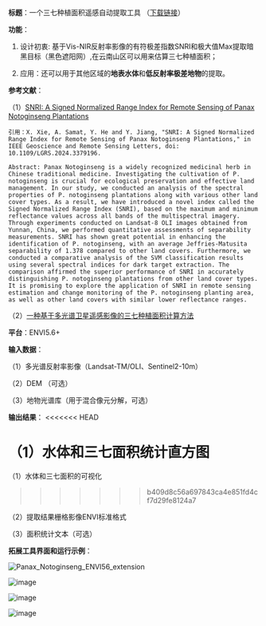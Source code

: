 **标题**：一个三七种植面积遥感自动提取工具 （[下载链接](https://github.com/xiexiangjian/ENVI56_Panax_notoginseng/archive/refs/heads/main.zip)）

**功能**：

 1. 设计初衷: 基于Vis-NIR反射率影像的有符极差指数SNRI和极大值Max提取暗黑目标（黑色遮阳网）,在云南山区可以用来估算三七种植面积；

 2. 应用：还可以用于其他区域的**地表水体**和**低反射率极差地物**的提取。

**参考文献**：

  （1）[SNRI: A Signed Normalized Range Index for Remote Sensing of Panax Notoginseng Plantations](https://ieeexplore.ieee.org/document/10475315/) 

    引用：X. Xie, A. Samat, Y. He and Y. Jiang, "SNRI: A Signed Normalized Range Index for Remote Sensing of Panax Notoginseng Plantations," in IEEE Geoscience and Remote Sensing Letters, doi: 10.1109/LGRS.2024.3379196.

    Abstract: Panax Notoginseng is a widely recognized medicinal herb in Chinese traditional medicine. Investigating the cultivation of P. notoginseng is crucial for ecological preservation and effective land management. In our study, we conducted an analysis of the spectral properties of P. notoginseng plantations along with various other land cover types. As a result, we have introduced a novel index called the Signed Normalized Range Index (SNRI), based on the maximum and minimum reflectance values across all bands of the multispectral imagery. Through experiments conducted on Landsat-8 OLI images obtained from Yunnan, China, we performed quantitative assessments of separability measurements. SNRI has shown great potential in enhancing the identification of P. notoginseng, with an average Jeffries-Matusita separability of 1.378 compared to other land covers. Furthermore, we conducted a comparative analysis of the SVM classification results using several spectral indices for dark target extraction. The comparison affirmed the superior performance of SNRI in accurately distinguishing P. notoginseng plantations from other land cover types. It is promising to explore the application of SNRI in remote sensing estimation and change monitoring of the P. notoginseng planting area, as well as other land covers with similar lower reflectance ranges.
  
  （2）[一种基于多光谱卫星遥感影像的三七种植面积计算方法](https://kns.cnki.net/kcms2/article/abstract?v=smPsKIJgVaD0YzfShAMWFLWV9e-2KWKO9irK9JZdWz3Ar-o002jXXwNnDJSzGiK3xH-J9vR9HrQejWA1I0djCOyO-YpTt4fjKRAELRyDj19Lep3bQEOUy5yZm06UXBEydJMNcpLUrTI=&uniplatform=NZKPT&language=CHS)

**平台**：ENVI5.6+

**输入数据**：

  （1）多光谱反射率影像（Landsat-TM/OLI、Sentinel2-10m）
  
  （2）DEM （可选）
  
  （3）地物光谱库（用于混合像元分解，可选）

**输出结果**：
<<<<<<< HEAD

  （1）水体和三七面积统计直方图
=======
  （1）水体和三七面积的可视化
>>>>>>> b409d8c56a697843ca4e851fd4cf7d29fe8124a7
  
  （2）提取结果栅格影像ENVI标准格式
  
  （3）面积统计文本（可选）

**拓展工具界面和运行示例**：

![Panax_Notoginseng_ENVI56_extension](https://github.com/xiexiangjian/ENVI56_Panax_notoginseng/assets/58714940/fa0eacb8-a68a-4d10-a766-3bf5bb5dcc19)

![image](https://github.com/xiexiangjian/ENVI56_Panax_notoginseng/assets/58714940/6382d785-e710-4f7e-8fba-ea26a57b1bde)

![image](https://github.com/xiexiangjian/ENVI56_Panax_notoginseng/assets/58714940/015233ab-8c18-430d-b00e-723583615ae0)

![image](https://github.com/xiexiangjian/ENVI56_Panax_notoginseng/assets/58714940/8f640b54-2ccb-4ace-997e-0d842fb1a5f2)
